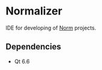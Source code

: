 # Normalizer
IDE for developing of [Norm](https://github.com/krre/norm) projects.

## Dependencies
- Qt 6.6
